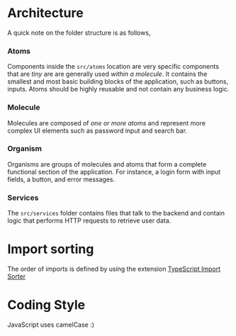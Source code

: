 # Architecture

A quick note on the folder structure is as follows,

### Atoms

Components inside the `src/atoms` location are very specific components that are *tiny* are are generally used *within a molecule*. It contains the smallest and most basic building blocks of the application, such as buttons, inputs. Atoms should be highly reusable and not contain any business logic.

### Molecule

Molecules are composed of *one or more atoms* and represent more complex UI elements such as password input and search bar.

### Organism

Organisms are groups of molecules and atoms that form a complete functional section of the application. For instance, a login form with input fields, a button, and error messages.

### Services

The `src/services` folder contains files that talk to the backend and contain logic that performs HTTP requests to retrieve user data.

# Import sorting

The order of imports is defined by using the extension [TypeScript Import Sorter](https://marketplace.visualstudio.com/items?itemName=mike-co.import-sorter)

# Coding Style

JavaScript uses camelCase :)